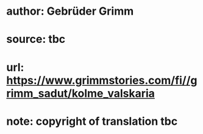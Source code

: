 # author: Gebrüder Grimm
# source: tbc
# url: https://www.grimmstories.com/fi//grimm_sadut/kolme_valskaria
# note: copyright of translation tbc


